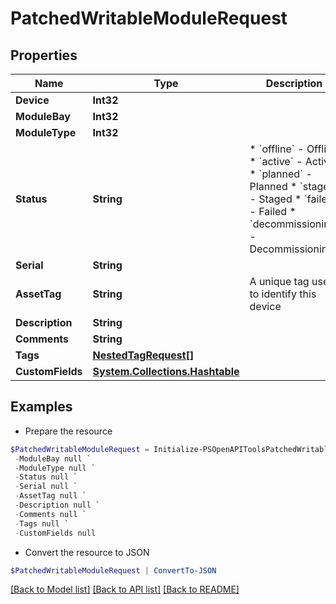 # PatchedWritableModuleRequest
## Properties

Name | Type | Description | Notes
------------ | ------------- | ------------- | -------------
**Device** | **Int32** |  | [optional] 
**ModuleBay** | **Int32** |  | [optional] 
**ModuleType** | **Int32** |  | [optional] 
**Status** | **String** | * &#x60;offline&#x60; - Offline * &#x60;active&#x60; - Active * &#x60;planned&#x60; - Planned * &#x60;staged&#x60; - Staged * &#x60;failed&#x60; - Failed * &#x60;decommissioning&#x60; - Decommissioning | [optional] 
**Serial** | **String** |  | [optional] 
**AssetTag** | **String** | A unique tag used to identify this device | [optional] 
**Description** | **String** |  | [optional] 
**Comments** | **String** |  | [optional] 
**Tags** | [**NestedTagRequest[]**](NestedTagRequest.md) |  | [optional] 
**CustomFields** | [**System.Collections.Hashtable**](AnyType.md) |  | [optional] 

## Examples

- Prepare the resource
```powershell
$PatchedWritableModuleRequest = Initialize-PSOpenAPIToolsPatchedWritableModuleRequest  -Device null `
 -ModuleBay null `
 -ModuleType null `
 -Status null `
 -Serial null `
 -AssetTag null `
 -Description null `
 -Comments null `
 -Tags null `
 -CustomFields null
```

- Convert the resource to JSON
```powershell
$PatchedWritableModuleRequest | ConvertTo-JSON
```

[[Back to Model list]](../README.md#documentation-for-models) [[Back to API list]](../README.md#documentation-for-api-endpoints) [[Back to README]](../README.md)

